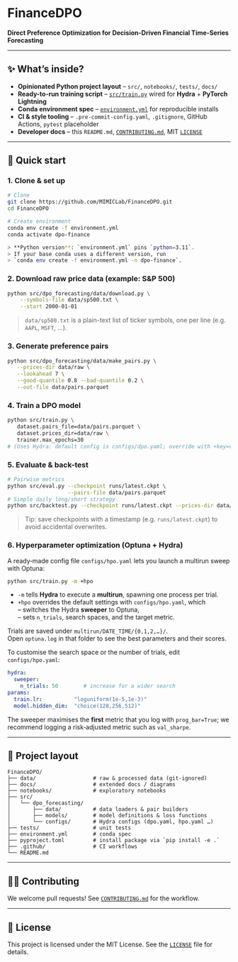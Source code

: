 # FinanceDPO

**Direct Preference Optimization for Decision-Driven Financial Time-Series Forecasting**

---

## ✨ What’s inside?

* **Opinionated Python project layout** – `src/`, `notebooks/`, `tests/`, `docs/`
* **Ready-to-run training script** – [`src/train.py`](src/train.py) wired for **Hydra** + **PyTorch Lightning**
* **Conda environment spec** – [`environment.yml`](environment.yml) for reproducible installs
* **CI & style tooling** – `.pre-commit-config.yaml`, `.gitignore`, GitHub Actions, `pytest` placeholder
* **Developer docs** – this `README.md`, [`CONTRIBUTING.md`](CONTRIBUTING.md), MIT [`LICENSE`](LICENSE)

---

## 🔧 Quick start

### 1. Clone & set up
```bash
# Clone
git clone https://github.com/MIMICLab/FinanceDPO.git
cd FinanceDPO

# Create environment
conda env create -f environment.yml
conda activate dpo-finance

> **Python version**: `environment.yml` pins `python=3.11`.  
> If your base conda uses a different version, run  
> `conda env create -f environment.yml -n dpo-finance`.
```

### 2. Download raw price data (example: S&P 500)
```bash
python src/dpo_forecasting/data/download.py \
    --symbols-file data/sp500.txt \
    --start 2000-01-01
```
> `data/sp500.txt` is a plain-text list of ticker symbols, one per line (e.g. `AAPL`, `MSFT`, …).

### 3. Generate preference pairs
```bash
python src/dpo_forecasting/data/make_pairs.py \
   --prices-dir data/raw \
   --lookahead 7 \
   --good-quantile 0.8 --bad-quantile 0.2 \
   --out-file data/pairs.parquet
```

### 4. Train a DPO model
```bash
python src/train.py \
   dataset.pairs_file=data/pairs.parquet \
   dataset.prices_dir=data/raw \
   trainer.max_epochs=30
# (Uses Hydra: default config is configs/dpo.yaml; override with +key=value)
```

### 5. Evaluate & back-test
```bash
# Pairwise metrics
python src/eval.py --checkpoint runs/latest.ckpt \
                   --pairs-file data/pairs.parquet 
# Simple daily long/short strategy
python src/backtest.py --checkpoint runs/latest.ckpt --prices-dir data/raw
```
> Tip: save checkpoints with a timestamp (e.g. `runs/latest.ckpt`) to avoid accidental overwrites.


### 6. Hyperparameter optimization (Optuna + Hydra)

A ready‑made config file `configs/hpo.yaml` lets you launch a multirun sweep with Optuna:

```bash
python src/train.py -m +hpo
```

* `-m` tells **Hydra** to execute a **multirun**, spawning one process per trial.  
* `+hpo` overrides the default settings with `configs/hpo.yaml`, which  
  – switches the Hydra **sweeper** to Optuna,  
  – sets `n_trials`, search spaces, and the target metric.

Trials are saved under `multirun/DATE_TIME/{0,1,2,…}/`.  
Open `optuna.log` in that folder to see the best parameters and their scores.

To customise the search space or the number of trials, edit `configs/hpo.yaml`:

```yaml
hydra:
  sweeper:
    n_trials: 50        # increase for a wider search
params:
  train.lr:          "loguniform(1e-5,1e-3)"
  model.hidden_dim:  "choice(128,256,512)"
```

The sweeper maximises the **first** metric that you log with `prog_bar=True`; we recommend logging a risk‑adjusted metric such as `val_sharpe`.

---

## 📂 Project layout
```
FinanceDPO/
├── data/                  # raw & processed data (git-ignored)
├── docs/                  # extended docs / diagrams
├── notebooks/             # exploratory notebooks
├── src/
│   └── dpo_forecasting/
│       ├── data/          # data loaders & pair builders
│       ├── models/        # model definitions & loss functions
│       └── configs/       # Hydra configs (dpo.yaml, hpo.yaml …)
├── tests/                 # unit tests
├── environment.yml        # conda spec
├── pyproject.toml         # install package via `pip install -e .`
├── .github/               # CI workflows
└── README.md
```

---

## 🧑‍💻 Contributing

We welcome pull requests! See [`CONTRIBUTING.md`](CONTRIBUTING.md) for the workflow.

---

## 📜 License

This project is licensed under the MIT License. See the [`LICENSE`](LICENSE) file for details.
